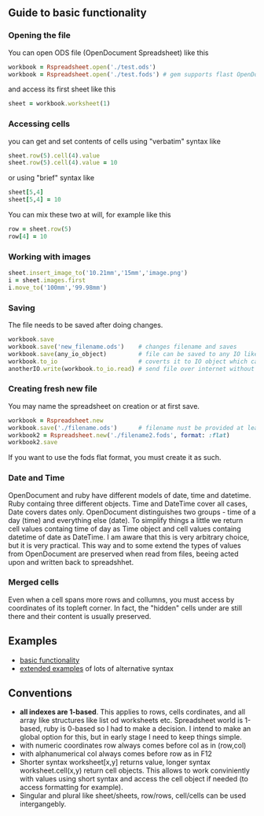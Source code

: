 ## Guide to basic functionality

### Opening the file

You can open ODS file (OpenDocument Spreadsheet) like this

```ruby
workbook = Rspreadsheet.open('./test.ods')
workbook = Rspreadsheet.open('./test.fods') # gem supports flast OpenDocument format
```

and access its first sheet like this

```ruby
sheet = workbook.worksheet(1)
```

### Accessing cells

you can get and set contents of cells using "verbatim" syntax like

```ruby
sheet.row(5).cell(4).value 
sheet.row(5).cell(4).value = 10
```

or using "brief" syntax like

```ruby
sheet[5,4]
sheet[5,4] = 10
```

You can mix these two at will, for example like this

```ruby
row = sheet.row(5)
row[4] = 10
```

### Working with images

```ruby
sheet.insert_image_to('10.21mm','15mm','image.png')
i = sheet.images.first
i.move_to('100mm','99.98mm')
```

### Saving

The file needs to be saved after doing changes.

```ruby
workbook.save
workbook.save('new_filename.ods')    # changes filename and saves
workbook.save(any_io_object)         # file can be saved to any IO like object as well
workbook.to_io                       # coverts it to IO object which can be used to 
anotherIO.write(workbook.to_io.read) # send file over internet without saving it first
```

### Creating fresh new file

You may name the spreadsheet on creation or at first save.

```ruby
workbook = Rspreadsheet.new
workbook.save('./filename.ods')      # filename nust be provided at least on first save
workbook2 = Rspreadsheet.new('./filename2.fods', format: :flat)
workbook2.save                       
```

If you want to use the fods flat format, you must create it as such.

### Date and Time

OpenDocument and ruby have different models of date, time and datetime. Ruby containg three different objects. Time and DateTime cover all cases, Date covers dates only. OpenDocument distinguishes two groups - time of a day (time) and everything else (date). To simplify things a little we return cell values containg time of day as Time object and cell values containg datetime of date as DateTime. I am aware that this is very arbitrary choice, but it is very practical. This way and to some extend the types of values from OpenDocument are preserved when read from files, beeing acted upon and written back to spreadshhet.

### Merged cells

Even when a cell spans more rows and collumns, you must access by coordinates of its topleft corner. In fact, the "hidden" cells under are still there and their content is usually preserved.

## Examples

* [basic functionality](https://gist.github.com/gorn/42e33d086d9b4fda10ec) 
* [extended examples](https://gist.github.com/gorn/b432e6a69e82628349e6) of lots of alternative syntax

## Conventions

* **all indexes are 1-based**. This applies to rows, cells cordinates, and all array like structures like list od  worksheets etc. Spreadsheet world is 1-based, ruby is 0-based so I had to make a decision. I intend to make an global option for this, but in early stage I need to keep things simple.
* with numeric coordinates row always comes before col as in  (row,col)
* with alphanumerical col always comes before row as in F12
* Shorter syntax worksheet[x,y] returns value, longer syntax worksheet.cell(x,y) return cell objects. This allows to work conviniently with values using short syntax and access the cell object if needed (to access formatting for example).
* Singular and plural like sheet/sheets, row/rows, cell/cells can be used intergangebly.

